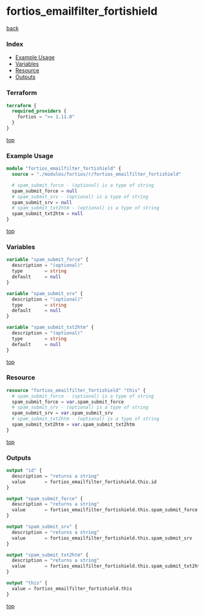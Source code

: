 # fortios_emailfilter_fortishield

[back](../fortios.md)

### Index

- [Example Usage](#example-usage)
- [Variables](#variables)
- [Resource](#resource)
- [Outputs](#outputs)

### Terraform

```terraform
terraform {
  required_providers {
    fortios = ">= 1.11.0"
  }
}
```

[top](#index)

### Example Usage

```terraform
module "fortios_emailfilter_fortishield" {
  source = "./modules/fortios/r/fortios_emailfilter_fortishield"

  # spam_submit_force - (optional) is a type of string
  spam_submit_force = null
  # spam_submit_srv - (optional) is a type of string
  spam_submit_srv = null
  # spam_submit_txt2htm - (optional) is a type of string
  spam_submit_txt2htm = null
}
```

[top](#index)

### Variables

```terraform
variable "spam_submit_force" {
  description = "(optional)"
  type        = string
  default     = null
}

variable "spam_submit_srv" {
  description = "(optional)"
  type        = string
  default     = null
}

variable "spam_submit_txt2htm" {
  description = "(optional)"
  type        = string
  default     = null
}
```

[top](#index)

### Resource

```terraform
resource "fortios_emailfilter_fortishield" "this" {
  # spam_submit_force - (optional) is a type of string
  spam_submit_force = var.spam_submit_force
  # spam_submit_srv - (optional) is a type of string
  spam_submit_srv = var.spam_submit_srv
  # spam_submit_txt2htm - (optional) is a type of string
  spam_submit_txt2htm = var.spam_submit_txt2htm
}
```

[top](#index)

### Outputs

```terraform
output "id" {
  description = "returns a string"
  value       = fortios_emailfilter_fortishield.this.id
}

output "spam_submit_force" {
  description = "returns a string"
  value       = fortios_emailfilter_fortishield.this.spam_submit_force
}

output "spam_submit_srv" {
  description = "returns a string"
  value       = fortios_emailfilter_fortishield.this.spam_submit_srv
}

output "spam_submit_txt2htm" {
  description = "returns a string"
  value       = fortios_emailfilter_fortishield.this.spam_submit_txt2htm
}

output "this" {
  value = fortios_emailfilter_fortishield.this
}
```

[top](#index)